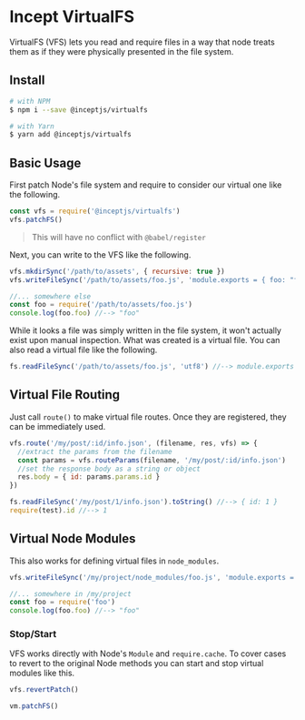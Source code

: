 # Incept VirtualFS

VirtualFS (VFS) lets you read and require files in a way that node 
treats them as if they were physically presented in the file system.

## Install

```bash
# with NPM
$ npm i --save @inceptjs/virtualfs

# with Yarn
$ yarn add @inceptjs/virtualfs
```

## Basic Usage

First patch Node's file system and require to consider our virtual one 
like the following.

```js
const vfs = require('@inceptjs/virtualfs')
vfs.patchFS()
```

> This will have no conflict with `@babel/register`

Next, you can write to the VFS like the following. 

```js
vfs.mkdirSync('/path/to/assets', { recursive: true })
vfs.writeFileSync('/path/to/assets/foo.js', 'module.exports = { foo: "foo" }')

//... somewhere else
const foo = require('/path/to/assets/foo.js')
console.log(foo.foo) //--> "foo"
```

While it looks a file was simply written in the file system, it won't 
actually exist upon manual inspection. What was created is a virtual 
file. You can also read a virtual file like the following.

```js
fs.readFileSync('/path/to/assets/foo.js', 'utf8') //--> module.exports = { foo: "foo" }
```

## Virtual File Routing

Just call `route()` to make virtual file routes. Once they are 
registered, they can be immediately used.

```js
vfs.route('/my/post/:id/info.json', (filename, res, vfs) => {
  //extract the params from the filename
  const params = vfs.routeParams(filename, '/my/post/:id/info.json')
  //set the response body as a string or object
  res.body = { id: params.params.id }
})

fs.readFileSync('/my/post/1/info.json').toString() //--> { id: 1 }
require(test).id //--> 1
```

## Virtual Node Modules

This also works for defining virtual files in `node_modules`.

```js
vfs.writeFileSync('/my/project/node_modules/foo.js', 'module.exports = { foo: "foo" }')

//... somewhere in /my/project
const foo = require('foo')
console.log(foo.foo) //--> "foo"
```

### Stop/Start

VFS works directly with Node's `Module` and `require.cache`.
To cover cases to revert to the original Node methods you can start and 
stop virtual modules like this.

```js
vfs.revertPatch()

vm.patchFS()
```
